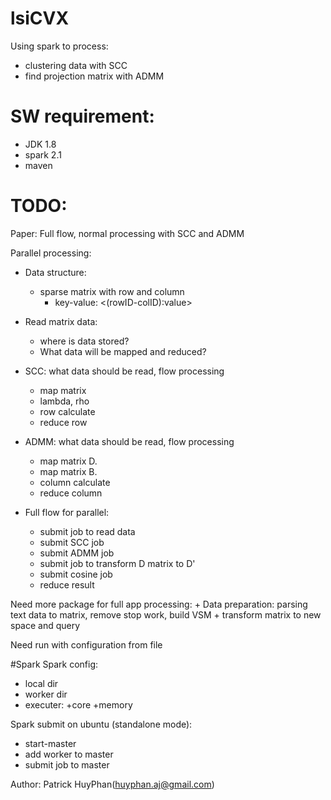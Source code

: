 # lsiCVX
Using spark to process:
- clustering data with SCC
- find projection matrix with ADMM

# SW requirement:
- JDK 1.8
- spark 2.1
- maven

# TODO:

Paper: Full flow, normal processing with SCC and ADMM

Parallel processing:
- Data structure: 
    - sparse matrix with row and column
        - key-value: <(rowID-colID):value>

- Read matrix data: 
    + where is data stored? 
    + What data will be mapped and reduced?

- SCC: what data should be read, flow processing
    + map matrix
    + lambda, rho
    + row calculate
    + reduce row
- ADMM: what data should be read, flow processing
    + map matrix D.
    + map matrix B.
    + column calculate
    + reduce column

- Full flow for parallel: 
    + submit job to read data
    + submit SCC job
    + submit ADMM job
    + submit job to transform D matrix to D' 
    + submit cosine job
    + reduce result

Need more package for full app processing: 
    + Data preparation: parsing text data to matrix, remove stop work, build VSM
    + transform matrix to new space and query

Need run with configuration from file

#Spark
Spark config:
- local dir
- worker dir
- executer: 
    +core
    +memory

Spark submit on ubuntu (standalone mode):
- start-master
- add worker to master
- submit job to master



Author: Patrick HuyPhan(huyphan.aj@gmail.com)